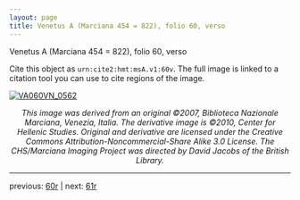 ```yaml
---
layout: page
title: Venetus A (Marciana 454 = 822), folio 60, verso
---
```


Venetus A (Marciana 454 = 822), folio 60, verso

Cite this object as `urn:cite2:hmt:msA.v1:60v`.  The full image is linked to a citation tool you can use to cite regions of the image.

[![VA060VN_0562](http://www.homermultitext.org/iipsrv?IIIF=/project/homer/pyramidal/deepzoom/hmt/vaimg/2017a/VA060VN_0562.tif/full/800,/0/default.jpg)](http://www.homermultitext.org/ict2/?urn=urn:cite2:hmt:vaimg.2017a:VA060VN_0562) 

<p style="text-align: center; font-style: italic;">This image was derived from an original ©2007, Biblioteca Nazionale Marciana, Venezia, Italia. The derivative image is ©2010, Center for Hellenic Studies. Original and derivative are licensed under the Creative Commons Attribution-Noncommercial-Share Alike 3.0 License. The CHS/Marciana Imaging Project was directed by David Jacobs of the British Library.</p>

---

previous: [60r](../60r/) | next: [61r](../61r/)